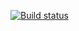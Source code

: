 [![Build status](https://ci.appveyor.com/api/projects/status/4i7k2gias06c8xh3/branch/main?svg=true)](https://ci.appveyor.com/project/Bybalesh/testdz-4/branch/main)
